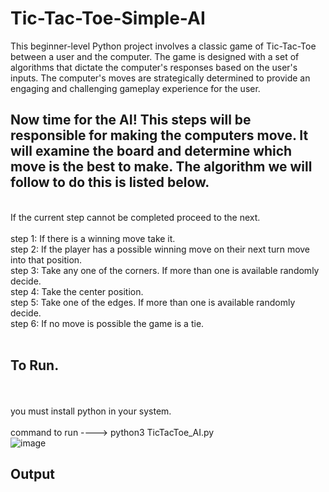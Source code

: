 # Tic-Tac-Toe-Simple-AI <br>
This beginner-level Python project involves a classic game of Tic-Tac-Toe between a user and the computer. The game is designed with a set of algorithms that dictate the computer's responses based on the user's inputs. The computer's moves are strategically determined to provide an engaging and challenging gameplay experience for the user.
<br>

## Now time for the AI! This steps will be responsible for making the computers move. It will examine the board and determine which move is the best to make. The algorithm we will follow to do this is listed below.
<br>
If the current step cannot be completed proceed to the next. <br>
<br>
step 1: If there is a winning move take it. <br>
step 2: If the player has a possible winning move on their next turn move into that position. <br>
step 3: Take any one of the corners. If more than one is available randomly decide. <br>
step 4: Take the center position. <br>
step 5: Take one of the edges. If more than one is available randomly decide. <br>
step 6: If no move is possible the game is a tie. <br>
<br>

## To Run.
<br> <br>
you must install python in your system.
<br> <br>
command to run  ---->  python3 TicTacToe_AI.py
<br>
![image](https://github.com/SatishKumar1911/Tic-Tac-Toe-Simple-AI/assets/124880943/57a2e7e0-1352-4559-adac-f48fbd3a681a)
<br>

## Output
